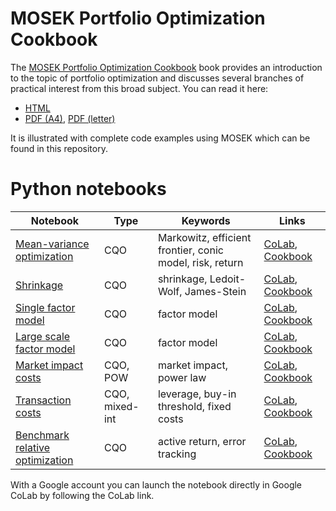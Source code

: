 # MOSEK Portfolio Optimization Cookbook

The [MOSEK Portfolio Optimization Cookbook](https://docs.mosek.com/portfolio-cookbook/index.html) book provides an introduction to the topic of portfolio optimization and discusses several branches of practical interest from this broad subject. You can read it here:

* [HTML](https://docs.mosek.com/portfolio-cookbook/index.html)
* [PDF (A4)](https://docs.mosek.com/MOSEKPortfolioCookbook-a4paper.pdf), [PDF (letter)](https://docs.mosek.com/MOSEKPortfolioCookbook-letter.pdf)

It is illustrated with complete code examples using MOSEK which can be found in this repository.

# Python notebooks

Notebook | Type | Keywords | Links
--- | --- | --- | ---
[Mean-variance optimization](./python/notebooks/./ch2_mean-variance_optimization.ipynb) | CQO | Markowitz, efficient frontier, conic model, risk, return | [CoLab](https://colab.research.google.com/github/MOSEK/PortfolioOptimization/blob/master/python/notebooks-colab/./ch2_mean-variance_optimization.ipynb), [Cookbook](https://docs.mosek.com/portfolio-cookbook/html/markowitz.html)
[Shrinkage](./python/notebooks/./ch4_shrinkage.ipynb) | CQO | shrinkage, Ledoit-Wolf, James-Stein | [CoLab](https://colab.research.google.com/github/MOSEK/PortfolioOptimization/blob/master/python/notebooks-colab/./ch4_shrinkage.ipynb), [Cookbook](https://docs.mosek.com/portfolio-cookbook/html/estimationerror.html)
[Single factor model](./python/notebooks/./ch5_factor_model_small.ipynb) | CQO | factor model | [CoLab](https://colab.research.google.com/github/MOSEK/PortfolioOptimization/blob/master/python/notebooks-colab/./ch5_factor_model_small.ipynb), [Cookbook](https://docs.mosek.com/portfolio-cookbook/html/factormodels.html)
[Large scale factor model](./python/notebooks/./ch5_factor_model_large.ipynb) | CQO | factor model | [CoLab](https://colab.research.google.com/github/MOSEK/PortfolioOptimization/blob/master/python/notebooks-colab/./ch5_factor_model_large.ipynb), [Cookbook](https://docs.mosek.com/portfolio-cookbook/html/factormodels.html)
[Market impact costs](./python/notebooks/./ch6_market_impact.ipynb) | CQO, POW | market impact, power law | [CoLab](https://colab.research.google.com/github/MOSEK/PortfolioOptimization/blob/master/python/notebooks-colab/./ch6_market_impact.ipynb), [Cookbook](https://docs.mosek.com/portfolio-cookbook/html/transaction.html#market-impact-costs)
[Transaction costs](./python/notebooks/./ch6_transaction_cost.ipynb) | CQO, mixed-int | leverage, buy-in threshold, fixed costs | [CoLab](https://colab.research.google.com/github/MOSEK/PortfolioOptimization/blob/master/python/notebooks-colab/./ch6_transaction_cost.ipynb), [Cookbook](https://docs.mosek.com/portfolio-cookbook/html/transaction.html#transaction-cost-models)
[Benchmark relative optimization](./python/notebooks/./ch7_benchmark_relative_mvo.ipynb) | CQO | active return, error tracking | [CoLab](https://colab.research.google.com/github/MOSEK/PortfolioOptimization/blob/master/python/notebooks-colab/./ch7_benchmark_relative_mvo.ipynb), [Cookbook](https://docs.mosek.com/portfolio-cookbook/html/transaction.html#transaction-cost-models)

With a Google account you can launch the notebook directly in Google CoLab by following the CoLab link. 